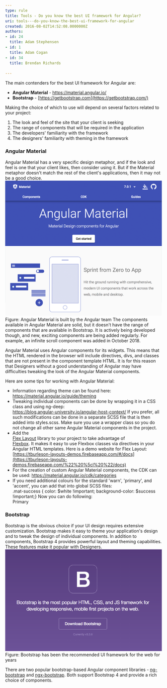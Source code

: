 ```yaml
---
type: rule
title: Tools - Do you know the best UI framework for Angular?
uri: tools---do-you-know-the-best-ui-framework-for-angular
created: 2016-08-02T14:52:08.0000000Z
authors:
- id: 24
  title: Adam Stephensen
- id: 1
  title: Adam Cogan
- id: 34
  title: Brendan Richards

---
```


 


The main contenders for the best UI framework for Angular are:

- **Angular Material** - https://material.angular.io/
- **Bootstrap** - [https://getbootstrap.com](https://getbootstrap.com/)


Making the choice of which to use will depend on several factors related to your project:

1. The look and feel of the site that your client is seeking
2. The range of components that will be required in the application
3. The developers' familiarity with the framework
4. The designers' familiarity with theming in the framework​

 
### Angular Material

Angular Material has a very specific design metaphor, and if the look and feel is one that your client likes, then consider using it. But if the Material metaphor doesn't match the rest of the client's applications, then it may not be a good choice.
![angular-material.png](angular-material.png)Figure:  Angular Material is built by the Angular team
The components available in Angular Material are solid, but it doesn't have the range of components that are available in Bootstrap. It is actively being developed though, and new, exciting components are being added regularly. For example, an infinite scroll component was added in October 2018.

Angular Material uses Angular components for its widgets. This means that the HTML rendered in the browser will include directives, divs, and classes that are not present in the component template HTML. It is for this reason that Designers without a good understanding of Angular may have difficulties tweaking the look of the Angular Material components.

Here are some tips for working with Angular Material:

- Information regarding theme can be found here: https://material.angular.io/guide/theming
- Tweaking individual components can be done by wrapping it in a CSS class and using ng-deep: <br>      https://blog.angular-university.io/angular-host-context/
If you prefer, all such modifications can be done in a separate SCSS file that is then added into styles.scss.
Make sure you use a wrapper class so you do not change all other same Angular Material components in the project.
- Add the <br>      [Flex Layout](https://github.com/angular/flex-layout) library to your project to take advantage of <br>      [Flexbox](https://css-tricks.com/snippets/css/a-guide-to-flexbox/%22%20%5co%20%22https://css-tricks.com/snippets/css/a-guide-to-flexbox/).  It makes it easy to use Flexbox classes via directives in your Angular HTML templates.
Here is a demo website for Flex Layout: <br>      [https://tburleson-layouts-demos.firebaseapp.com/#/docs](https://tburleson-layouts-demos.firebaseapp.com/%22%20%5cl%20%22/docs)
- For the creation of custom Angular Material components, the CDK can be used: https://material.angular.io/cdk/categories
- If you need additional colours for the standard 'warn', 'primary', and 'accent', you can add that into global SCSS files:<br>          .mat-success {  color: $white !important;  background-color: $success !important;}
Now you can do following:<br>          Primary


### Bootstrap

Bootstrap is the obvious choice if your UI design requires extensive customization.​​ Bootstrap makes it easy to theme your application's design and to tweak the design of individual components. In addition to components, Bootstrap 4 provides powerful layout and theming capabilities. These features make it popular with Designers.​
 ![bad-bootstrap.png](bad-bootstrap.png)Figure: Bootstrap has been the recommended UI framework for the web for years

There are two popular bootstrap-based Angular component libraries -     [ng-bootstrap](https://ng-bootstrap.github.io/%22%20%5cl%20%22/home) and     [ngx-bootstrap](https://github.com/valor-software/ngx-bootstrap). Both support Bootstrap 4 and provide a rich choice of components.


